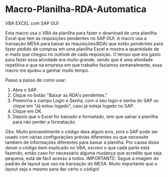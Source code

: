 # Macro-Planilha-RDA-Automatica
VBA EXCEL com SAP GUI

Esta macro usa o VBA da planilha para fazer o download de uma planilha Excel que tem as requisições pendentes no SAP GUI.
A macro usa a transação ME5A para baixar as requisições(RDA) que estão pendentes para fazer pedido de compras em uma planilha Excel e mostra a quantidade de e-mails que chegou no outlook de cada requisição.
O tempo que era gasto para fazer essa atividade era muito grande, sendo que é uma atividade repetitiva e que na empresa em que trabalho faziamos semanalmente, essa macro me ajudou a ganhar muito tempo.

Passo a passo de como usar:
1. Abra o SAP.
2. Clique no botão "Baixar as RDA's pendentes."
3. Preencha o campo Login e Senha, com o seu login e senha do SAP ou clique em "Já estou logado", caso já esteja logado no SAP.
4. Clique em OK.
5. Depois que o Excel for baixado e formatado, tem que salvar a planilha para não perder a formatação.

Obs:
Muito provavelmente o código dara algum erro, pois o SAP pode ser usado com várias configurações prévias diferentes ou que necessite também de informações diferentes para baixar a planilha.
Por causa disso deixei o código bem explicado no VBA, escrevi o que cada parte está fazendo, então caso for necessário alguma mudança que acredito que seja pequena, está de fácil acesso a todos.
IMPORTANTE: Segue a imagem do padrão de layout que uso na transação do ME5A. Muito importante que o layout seja o mesmo para dar certo o código!
